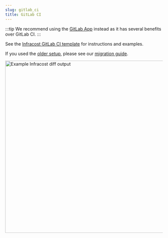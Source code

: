```yaml
---
slug: gitlab_ci
title: GitLab CI
---
```


:::tip
We recommend using the [GitLab App](/docs/integrations/gitlab_app/) instead as it has several benefits over GitLab CI.
:::

See the [Infracost GitLab CI template](https://gitlab.com/infracost/infracost-gitlab-ci) for instructions and examples.

If you used the [older setup](https://gitlab.com/infracost/infracost-gitlab-ci/-/blob/master/README-deprecated.md), please see our [migration guide](guides/gitlab_ci_migration.md).

<img src="https://gitlab.com/infracost/infracost-gitlab-ci/-/raw/master/screenshot.png" width="550px" alt="Example Infracost diff output" />
